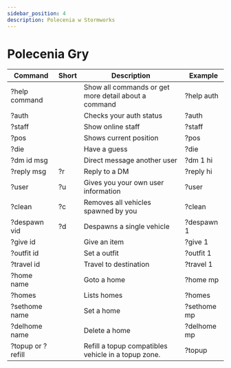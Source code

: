 ```yaml
---
sidebar_position: 4
description: Polecenia w Stormworks
---
```



# Polecenia Gry

| Command           | Short  | Description                                          | &nbsp;Example |
| ----------------- | ------ | ---------------------------------------------------- | ------------- |
| ?help command     | &nbsp; | Show all commands or get more detail about a command | ?help auth    |
| ?auth             | &nbsp; | Checks your auth status                              | ?auth         |
| ?staff            | &nbsp; | Show online staff                                    | ?staff        |
| ?pos              | &nbsp; | Shows current position                               | ?pos          |
| ?die              | &nbsp; | Have a guess                                         | ?die          |
| ?dm id msg        | &nbsp; | Direct message another user                          | ?dm 1 hi      |
| ?reply msg        | ?r     | Reply to a DM                                        | ?reply hi     |
| ?user             | ?u     | Gives you your own user information                  | ?user         |
| ?clean            | ?c     | Removes all vehicles spawned by you                  | ?clean        |
| ?despawn vid      | ?d     | Despawns a single vehicle                            | ?despawn 1    |
| ?give id          | &nbsp; | Give an item                                         | ?give 1       |
| ?outfit id        | &nbsp; | Set a outfit                                         | ?outfit 1     |
| ?travel id        | &nbsp; | Travel to destination                                | ?travel 1     |
| ?home name        | &nbsp; | Goto a home                                          | ?home mp      |
| ?homes            | &nbsp; | Lists homes                                          | ?homes        |
| ?sethome name     | &nbsp; | Set a home                                           | ?sethome mp   |
| ?delhome name     | &nbsp; | Delete a home                                        | ?delhome mp   |
| ?topup or ?refill | &nbsp; | Refill a topup compatibles vehicle in a topup zone.  | ?topup        |